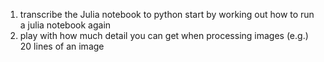 1. transcribe the Julia notebook to python
    start by working out how to run a julia notebook again
2. play with how much detail you can get when processing images (e.g.) 20 lines of an image
